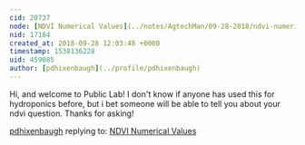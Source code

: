 ```yaml
---
cid: 20737
node: [NDVI Numerical Values](../notes/AgtechMan/09-28-2018/ndvi-numerical-values)
nid: 17184
created_at: 2018-09-28 12:03:48 +0000
timestamp: 1538136228
uid: 459085
author: [pdhixenbaugh](../profile/pdhixenbaugh)
---
```


Hi, and welcome to Public Lab! I don't know if anyone has used this for hydroponics before, but i bet someone will be able to tell you about your ndvi question. Thanks for asking!

[pdhixenbaugh](../profile/pdhixenbaugh) replying to: [NDVI Numerical Values](../notes/AgtechMan/09-28-2018/ndvi-numerical-values)


